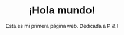 <!DOCTYPE html>
<html lang="es">
<head>
    <meta charset="UTF-8">
    <meta name="viewport" content="width=device-width, initial-scale=1.0">
    <title>Mi primera página</title>
    <style>
        body { font-family: Arial; text-align: center; margin-top: 50px; }
    </style>
</head>
<body>
    <h1>¡Hola mundo!</h1>
    <p>Esta es mi primera página web.
    Dedicada a P & I</p>
</body>
</html>
